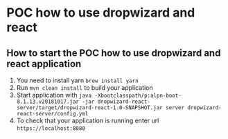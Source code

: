 # POC how to use dropwizard and react

How to start the POC how to use dropwizard and react application
---

1. You need to install yarn
    `brew install yarn` 
1. Run `mvn clean install` to build your application
1. Start application with `java -Xbootclasspath/p:alpn-boot-8.1.13.v20181017.jar -jar dropwizard-react-server/target/dropwizard-react-1.0-SNAPSHOT.jar server dropwizard-react-server/config.yml`
1. To check that your application is running enter url `https://localhost:8080`

